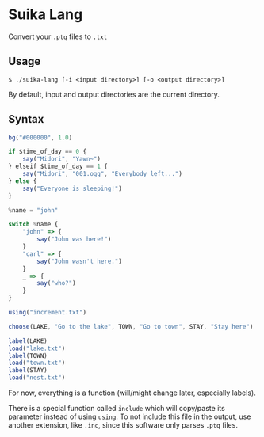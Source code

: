 # Suika Lang

Convert your `.ptq` files to `.txt`

## Usage

```console
$ ./suika-lang [-i <input directory>] [-o <output directory>]
```

By default, input and output directories are the current directory.

## Syntax

```js
bg("#000000", 1.0)

if $time_of_day == 0 {
	say("Midori", "Yawn~")
} elseif $time_of_day == 1 {
	say("Midori", "001.ogg", "Everybody left...")
} else {
	say("Everyone is sleeping!")
}

%name = "john"

switch %name {
	"john" => {
		say("John was here!")
	}
	"carl" => {
		say("John wasn't here.")
	}
	_ => {
		say("who?")
	}
}

using("increment.txt")

choose(LAKE, "Go to the lake", TOWN, "Go to town", STAY, "Stay here")

label(LAKE)
load("lake.txt")
label(TOWN)
load("town.txt")
label(STAY)
load("nest.txt")
```

For now, everything is a function (will/might change later, especially labels).

There is a special function called `include` which will copy/paste its parameter instead of using `using`. To not include this file in the output, use another extension, like `.inc`, since this software only parses `.ptq` files.
